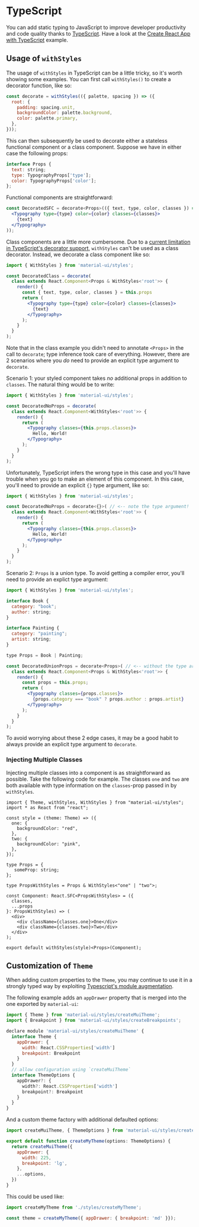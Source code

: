 # TypeScript

You can add static typing to JavaScript to improve developer productivity and code quality thanks to [TypeScript](https://www.typescriptlang.org/).
Have a look at the [Create React App with TypeScript](https://github.com/mui-org/material-ui/tree/v1-beta/examples/create-react-app-with-typescript) example.

## Usage of `withStyles`

The usage of `withStyles` in TypeScript can be a little tricky, so it's worth showing some examples. You can first call `withStyles()` to create a decorator function, like so:

```js
const decorate = withStyles(({ palette, spacing }) => ({
  root: {
    padding: spacing.unit,
    backgroundColor: palette.background,
    color: palette.primary,
  },
}));
```

This can then subsequently be used to decorate either a stateless functional component or a class component. Suppose we have in either case the following props:

```js
interface Props {
  text: string;
  type: TypographyProps['type'];
  color: TypographyProps['color'];
};
```

Functional components are straightforward:

```jsx
const DecoratedSFC = decorate<Props>(({ text, type, color, classes }) => (
  <Typography type={type} color={color} classes={classes}>
    {text}
  </Typography>
));
```

Class components are a little more cumbersome. Due to a [current limitation in TypeScript's decorator support](https://github.com/Microsoft/TypeScript/issues/4881), `withStyles` can't be used as a class decorator. Instead, we decorate a class component like so:

```jsx
import { WithStyles } from 'material-ui/styles';

const DecoratedClass = decorate(
  class extends React.Component<Props & WithStyles<'root'>> {
    render() {
      const { text, type, color, classes } = this.props
      return (
        <Typography type={type} color={color} classes={classes}>
          {text}
        </Typography>
      );
    }
  }
);
```

Note that in the class example you didn't need to annotate `<Props>` in the call to `decorate`; type inference took care of everything. However, there are 2 scenarios where you _do_ need to provide an explicit type argument to `decorate`. 

Scenario 1: your styled component takes _no_ additional props in addition to `classes`. The natural thing would be to write:

```jsx
import { WithStyles } from 'material-ui/styles';

const DecoratedNoProps = decorate(
  class extends React.Component<WithStyles<'root'>> {
    render() {
      return (
        <Typography classes={this.props.classes}>
          Hello, World!
        </Typography>
      );
    }
  }
);
```

Unfortunately, TypeScript infers the wrong type in this case and you'll have trouble when you go to make an element of this component. In this case, you'll need to provide an explicit `{}` type argument, like so:

```jsx
import { WithStyles } from 'material-ui/styles';

const DecoratedNoProps = decorate<{}>( // <-- note the type argument!
  class extends React.Component<WithStyles<'root'>> {
    render() {
      return (
        <Typography classes={this.props.classes}>
          Hello, World!
        </Typography>
      );
    }
  }
);
```

Scenario 2: `Props` is a union type. To avoid getting a compiler error, you'll need to provide an explict type argument: 

```jsx
import { WithStyles } from 'material-ui/styles';

interface Book {
  category: "book";
  author: string;
}

interface Painting {
  category: "painting";
  artist: string;
}

type Props = Book | Painting;

const DecoratedUnionProps = decorate<Props>( // <-- without the type argument, we'd get a compiler error!
  class extends React.Component<Props & WithStyles<'root'>> {
    render() {
      const props = this.props;
      return (
        <Typography classes={props.classes}>
          {props.category === "book" ? props.author : props.artist}
        </Typography>
      );
    }
  }
);
```

To avoid worrying about these 2 edge cases, it may be a good habit to always provide an explicit type argument to `decorate`.

### Injecting Multiple Classes

Injecting multiple classes into a component is as straightforward as possible. Take the following code for example. The classes `one` and `two` are both available with type information on the `classes`-prop passed in by `withStyles`.

```tsx
import { Theme, withStyles, WithStyles } from "material-ui/styles";
import * as React from "react";

const style = (theme: Theme) => ({
  one: {
    backgroundColor: "red",
  },
  two: {
    backgroundColor: "pink",
  },
});

type Props = {
   someProp: string;
};

type PropsWithStyles = Props & WithStyles<"one" | "two">;

const Component: React.SFC<PropsWithStyles> = ({
  classes,
  ...props
}: PropsWithStyles) => (
  <div>
    <div className={classes.one}>One</div>
    <div className={classes.two}>Two</div>
  </div>
);

export default withStyles(style)<Props>(Component);
```

## Customization of `Theme`

When adding custom properties to the `Theme`, you may continue to use it in a strongly typed way by exploiting
[Typescript's module augmentation](https://www.typescriptlang.org/docs/handbook/declaration-merging.html#module-augmentation).

The following example adds an `appDrawer` property that is merged into the one exported by `material-ui`:

```js
import { Theme } from 'material-ui/styles/createMuiTheme';
import { Breakpoint } from 'material-ui/styles/createBreakpoints';

declare module 'material-ui/styles/createMuiTheme' {
  interface Theme {
    appDrawer: {
      width: React.CSSProperties['width']
      breakpoint: Breakpoint
    }
  }
  // allow configuration using `createMuiTheme`
  interface ThemeOptions {
    appDrawer?: {
      width?: React.CSSProperties['width']
      breakpoint?: Breakpoint
    }
  }
}
```

And a custom theme factory with additional defaulted options:

```js
import createMuiTheme, { ThemeOptions } from 'material-ui/styles/createMuiTheme';

export default function createMyTheme(options: ThemeOptions) {
  return createMuiTheme({
    appDrawer: {
      width: 225,
      breakpoint: 'lg',
    },
    ...options,
  })
}
```

This could be used like:

```js
import createMyTheme from './styles/createMyTheme';

const theme = createMyTheme({ appDrawer: { breakpoint: 'md' }});
```
